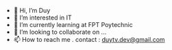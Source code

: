 - 👋 Hi, I’m Duy
- 👀 I’m interested in IT
- 🌱 I’m currently learning at FPT Poytechnic
- 💞️ I’m looking to collaborate on ...
- 📫 How to reach me . contact : duytv.dev@gmail.com

<!---
duytrvn/duytrvn is a ✨ special ✨ repository because its `README.md` (this file) appears on your GitHub profile.
You can click the Preview link to take a look at your changes.
--->
